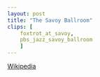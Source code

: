 ```yaml
---
layout: post
title: "The Savoy Ballroom"
clips: [
    foxtrot_at_savoy,
    pbs_jazz_savoy_ballroom
    ]
---
```


[Wikipedia](https://en.wikipedia.org/wiki/Savoy_Ballroom)

